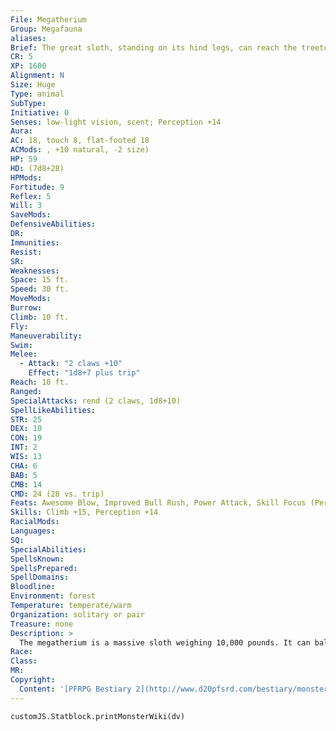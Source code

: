 ```yaml
---
File: Megatherium
Group: Megafauna
aliases: 
Brief: The great sloth, standing on its hind legs, can reach the treetops with its agile tongue to grab at foliage.
CR: 5
XP: 1600
Alignment: N
Size: Huge
Type: animal
SubType: 
Initiative: 0
Senses: low-light vision, scent; Perception +14
Aura: 
AC: 18, touch 8, flat-footed 18
ACMods: , +10 natural, -2 size)
HP: 59
HD: (7d8+28)
HPMods: 
Fortitude: 9
Reflex: 5
Will: 3
SaveMods: 
DefensiveAbilities: 
DR: 
Immunities: 
Resist: 
SR: 
Weaknesses: 
Space: 15 ft.
Speed: 30 ft.
MoveMods: 
Burrow: 
Climb: 10 ft.
Fly: 
Maneuverability: 
Swim: 
Melee: 
  - Attack: "2 claws +10"
    Effect: "1d8+7 plus trip"
Reach: 10 ft.
Ranged: 
SpecialAttacks: rend (2 claws, 1d8+10)
SpellLikeAbilities: 
STR: 25
DEX: 10
CON: 19
INT: 2
WIS: 13
CHA: 6
BAB: 5
CMB: 14
CMD: 24 (28 vs. trip)
Feats: Awesome Blow, Improved Bull Rush, Power Attack, Skill Focus (Perception)
Skills: Climb +15, Perception +14
RacialMods: 
Languages: 
SQ: 
SpecialAbilities: 
SpellsKnown: 
SpellsPrepared: 
SpellDomains: 
Bloodline: 
Environment: forest
Temperature: temperate/warm
Organization: solitary or pair
Treasure: none
Description: >
  The megatherium is a massive sloth weighing 10,000 pounds. It can balance on its hind legs and tail, allowing it to reach up to 20 feet high. Megatherium Companions Starting Statistics: Size Medium; Speed 40 ft., climb 10 ft.; AC +5 natural armor, Attack 2 claws (1d4); Ability Scores Str 9, Dex 14, Con 11, Int 2, Wis 13, Cha 6; Special Qualities lowlight vision, scent. 7th-Level Adv.: Size Large; AC +2 natural armor; Attack 2 claws (1d6), Ability Scores Str +8, Dex -2, Con +4; Special Qualities rend (2 claws, 1d8).
Race: 
Class: 
MR: 
Copyright:
  Content: '[PFRPG Bestiary 2](http://www.d20pfsrd.com/bestiary/monster-listings/animals/megatherium)'
---
```

```dataviewjs
customJS.Statblock.printMonsterWiki(dv)
```
